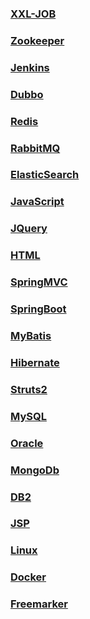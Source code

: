 

### [XXL-JOB](./XXL-JOB.md)

### [Zookeeper](./Zookeeper)

### [Jenkins](./Jenkins.md)

### [Dubbo](./Dubbo.md)

### [Redis](./Redis.md)

### [RabbitMQ](./RabbitMQ.md)

### [ElasticSearch](./ElasticSearch.md)

### [JavaScript](./JavaScript.md)

### [JQuery](./JQuery.md)

### [HTML](./HTML.md)

### [SpringMVC](./SpringMVC.md)

### [SpringBoot](./SpringBoot.md)

### [MyBatis](./MyBatis.md)

### [Hibernate](./Hibernate.md)

### [Struts2](./Struts2.md)

### [MySQL](./MySQL.md)

### [Oracle](./Oracle.md)

### [MongoDb](./MongoDb.md)

### [DB2](./DB2.md)

### [JSP](./JSP.md)

### [Linux](./Linux.md)

### [Docker](./Docker.md)

### [Freemarker](./Freemarker.md)